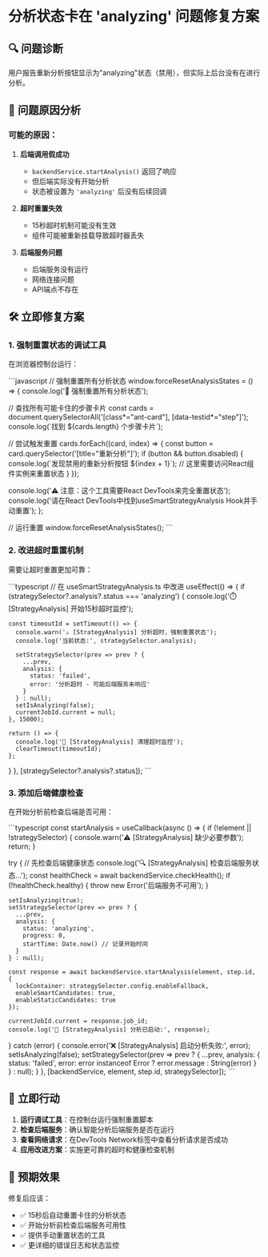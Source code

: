 # 分析状态卡在 'analyzing' 问题修复方案

## 🔍 问题诊断

用户报告重新分析按钮显示为"analyzing"状态（禁用），但实际上后台没有在进行分析。

## 🚫 问题原因分析

### 可能的原因：

1. **后端调用假成功**
   - `backendService.startAnalysis()` 返回了响应
   - 但后端实际没有开始分析
   - 状态被设置为 `'analyzing'` 后没有后续回调

2. **超时重置失效**
   - 15秒超时机制可能没有生效
   - 组件可能被重新挂载导致超时器丢失

3. **后端服务问题**
   - 后端服务没有运行
   - 网络连接问题
   - API端点不存在

## 🛠️ 立即修复方案

### 1. 强制重置状态的调试工具

在浏览器控制台运行：

\`\`\`javascript
// 强制重置所有分析状态
window.forceResetAnalysisStates = () => {
  console.log('🚨 强制重置所有分析状态');
  
  // 查找所有可能卡住的步骤卡片
  const cards = document.querySelectorAll('[class*="ant-card"], [data-testid*="step"]');
  console.log(\`找到 \${cards.length} 个步骤卡片\`);
  
  // 尝试触发重置
  cards.forEach((card, index) => {
    const button = card.querySelector('[title="重新分析"]');
    if (button && button.disabled) {
      console.log(\`发现禁用的重新分析按钮 \${index + 1}\`);
      // 这里需要访问React组件实例来重置状态
    }
  });
  
  console.log('⚠️ 注意：这个工具需要React DevTools来完全重置状态');
  console.log('请在React DevTools中找到useSmartStrategyAnalysis Hook并手动重置');
};

// 运行重置
window.forceResetAnalysisStates();
\`\`\`

### 2. 改进超时重置机制

需要让超时重置更加可靠：

\`\`\`typescript
// 在 useSmartStrategyAnalysis.ts 中改进
useEffect(() => {
  if (strategySelector?.analysis?.status === 'analyzing') {
    console.log('⏱️ [StrategyAnalysis] 开始15秒超时监控');
    
    const timeoutId = setTimeout(() => {
      console.warn('⚠️ [StrategyAnalysis] 分析超时，强制重置状态');
      console.log('当前状态:', strategySelector.analysis);
      
      setStrategySelector(prev => prev ? {
        ...prev,
        analysis: {
          status: 'failed',
          error: '分析超时 - 可能后端服务未响应'
        }
      } : null);
      setIsAnalyzing(false);
      currentJobId.current = null;
    }, 15000);

    return () => {
      console.log('🧹 [StrategyAnalysis] 清理超时监控');
      clearTimeout(timeoutId);
    };
  }
}, [strategySelector?.analysis?.status]);
\`\`\`

### 3. 添加后端健康检查

在开始分析前检查后端是否可用：

\`\`\`typescript
const startAnalysis = useCallback(async () => {
  if (!element || !strategySelector) {
    console.warn('⚠️ [StrategyAnalysis] 缺少必要参数');
    return;
  }

  try {
    // 先检查后端健康状态
    console.log('🔍 [StrategyAnalysis] 检查后端服务状态...');
    const healthCheck = await backendService.checkHealth();
    if (!healthCheck.healthy) {
      throw new Error('后端服务不可用');
    }

    setIsAnalyzing(true);
    setStrategySelector(prev => prev ? {
      ...prev,
      analysis: {
        status: 'analyzing',
        progress: 0,
        startTime: Date.now() // 记录开始时间
      }
    } : null);

    const response = await backendService.startAnalysis(element, step.id, {
      lockContainer: strategySelector.config.enableFallback,
      enableSmartCandidates: true,
      enableStaticCandidates: true
    });

    currentJobId.current = response.job_id;
    console.log('🚀 [StrategyAnalysis] 分析已启动:', response);

  } catch (error) {
    console.error('❌ [StrategyAnalysis] 启动分析失败:', error);
    setIsAnalyzing(false);
    setStrategySelector(prev => prev ? {
      ...prev,
      analysis: {
        status: 'failed',
        error: error instanceof Error ? error.message : String(error)
      }
    } : null);
  }
}, [backendService, element, step.id, strategySelector]);
\`\`\`

## 🚀 立即行动

1. **运行调试工具**：在控制台运行强制重置脚本
2. **检查后端服务**：确认智能分析后端服务是否在运行
3. **查看网络请求**：在DevTools Network标签中查看分析请求是否成功
4. **应用改进方案**：实施更可靠的超时和健康检查机制

## 🎯 预期效果

修复后应该：
- ✅ 15秒后自动重置卡住的分析状态
- ✅ 开始分析前检查后端服务可用性
- ✅ 提供手动重置状态的工具
- ✅ 更详细的错误日志和状态监控